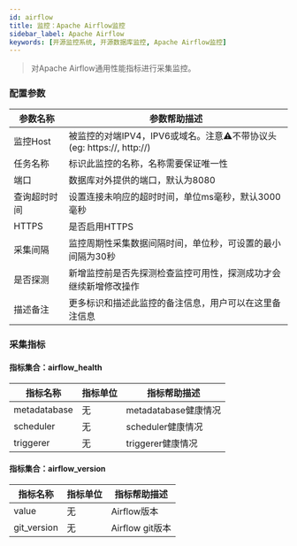 ```yaml
---
id: airflow  
title: 监控：Apache Airflow监控      
sidebar_label: Apache Airflow  
keywords: [开源监控系统, 开源数据库监控, Apache Airflow监控]
---
```


> 对Apache Airflow通用性能指标进行采集监控。

### 配置参数

| 参数名称     | 参数帮助描述                                                 |
| ------------ | ------------------------------------------------------------ |
| 监控Host     | 被监控的对端IPV4，IPV6或域名。注意⚠️不带协议头(eg: https://, http://) |
| 任务名称     | 标识此监控的名称，名称需要保证唯一性                         |
| 端口         | 数据库对外提供的端口，默认为8080                             |
| 查询超时时间 | 设置连接未响应的超时时间，单位ms毫秒，默认3000毫秒           |
| HTTPS        | 是否启用HTTPS                                                |
| 采集间隔     | 监控周期性采集数据间隔时间，单位秒，可设置的最小间隔为30秒   |
| 是否探测     | 新增监控前是否先探测检查监控可用性，探测成功才会继续新增修改操作 |
| 描述备注     | 更多标识和描述此监控的备注信息，用户可以在这里备注信息       |

### 采集指标

#### 指标集合：airflow_health

| 指标名称     | 指标单位 | 指标帮助描述         |
| ------------ | -------- | -------------------- |
| metadatabase | 无       | metadatabase健康情况 |
| scheduler    | 无       | scheduler健康情况    |
| triggerer    | 无       | triggerer健康情况    |

#### 指标集合：airflow_version

| 指标名称    | 指标单位 | 指标帮助描述    |
| ----------- | -------- | --------------- |
| value       | 无       | Airflow版本     |
| git_version | 无       | Airflow git版本 |



